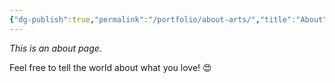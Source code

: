```yaml
---
{"dg-publish":true,"permalink":"/portfolio/about-arts/","title":"About","noteIcon":"","created":"2025-02-19T00:23:17.422+09:00","updated":"2025-02-19T00:24:06.712+09:00"}
---
```



*This is an about page.*

Feel free to tell the world about what you love! 😍
